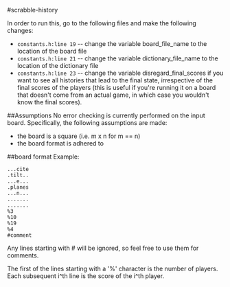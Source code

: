 #scrabble-history

In order to run this, go to the following files and make the following changes:

* `constants.h:line 19` -- change the variable board_file_name to the location of the board file
* `constants.h:line 21` -- change the variable dictionary_file_name to the location of the dictionary file
* `constants.h:line 23` -- change the variable disregard_final_scores if you want to see all histories that lead to the final state, irrespective of the final scores of the players (this is useful if you're running it on a board that doesn't come from an actual game, in which case you wouldn't know the final scores).


##Assumptions
No error checking is currently performed on the input board. Specifically, the following assumptions are made:

* the board is a square (i.e. m x n for m == n)
* the board format is adhered to 

##board format
Example:

    ...cite
    .tilt..
    ...e...
    .planes
    ...n...
    .......
    .......
    %3
    %10
    %19
    %4
    #comment

Any lines starting with # will be ignored, so feel free to use them for comments.

The first of the lines starting with a '%' character is the number of players. Each 
subsequent i^th line is the score of the i^th player.